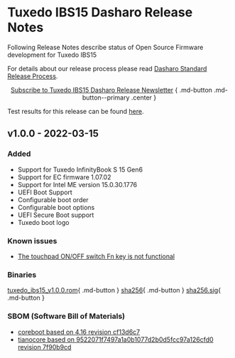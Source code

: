 # Tuxedo IBS15 Dasharo Release Notes

Following Release Notes describe status of Open Source Firmware development for
Tuxedo IBS15

For details about our release process please read
[Dasharo Standard Release Process](../../dev-proc/standard-release-process.md).

<center>

[Subscribe to Tuxedo IBS15 Dasharo Release Newsletter](https://newsletter.3mdeb.com/subscription/7IPf_aUHR)
{ .md-button .md-button--primary .center }

</center>

Test results for this release can be found
[here](https://docs.google.com/spreadsheets/d/126oG3VLk51sTIz-uVIAOTVPxA0qpH9wQ4P-ue2fJLtI/edit?usp=sharing).

## v1.0.0 - 2022-03-15

### Added

- Support for Tuxedo InfinityBook S 15 Gen6
- Support for EC firmware 1.07.02
- Support for Intel ME version 15.0.30.1776
- UEFI Boot Support
- Configurable boot order
- Configurable boot options
- UEFI Secure Boot support
- Tuxedo boot logo

### Known issues

- [The touchpad ON/OFF switch Fn key is not functional](https://github.com/Dasharo/dasharo-issues/issues/38)

### Binaries

[tuxedo_ibs15_v1.0.0.rom](https://3mdeb.com/open-source-firmware/Dasharo/tuxedo_ibs15/tuxedo_ibs15_v1.0.0.rom
){ .md-button }
[sha256](https://3mdeb.com/open-source-firmware/Dasharo/tuxedo_ibs15/tuxedo_ibs15_v1.0.0.rom.sha256
){ .md-button }
[sha256.sig](https://3mdeb.com/open-source-firmware/Dasharo/tuxedo_ibs15/tuxedo_ibs15_v1.0.0.rom.sha256.sig
){ .md-button }

### SBOM (Software Bill of Materials)

- [coreboot based on 4.16 revision cf13d6c7](https://github.com/Dasharo/coreboot/commit/cf13d6c7)
- [tianocore based on 9522071f7497a1a0b1077d2b0d5fcc97a126cfd0 revision 7f90b9cd](https://github.com/Dasharo/edk2/commit/7f90b9cd)

